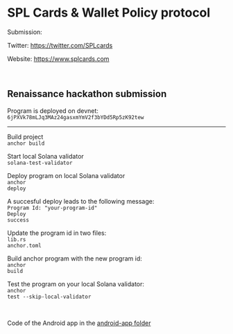 <h1>SPL Cards & Wallet Policy protocol</h1>
<p>Submission: </p>
<p>Twitter: <a href="https://twitter.com/SPLcards" target="_blank">https://twitter.com/SPLcards</a></p>
<p>Website: <a href="https://www.splcards.com" target="_blank">https://www.splcards.com</a></p>

<br />
<h2>Renaissance hackathon submission</h2>
Program is deployed on devnet:
<code>6jPXVk78mLJq3MAz24gasxmYmV2f3bYDd5Rp5zK92tew</code>

<hr />

Build project<br />
<code>anchor build</code>

Start local Solana validator<br />
<code>solana-test-validator</code>

Deploy program on local Solana validator<br />
<code>anchor deploy</code>

A succesful deploy leads to the following message:<br />
<code>Program Id: "your-program-id"</code><br />
<code>Deploy success</code>

Update the program id in two files:<br />
<code>lib.rs</code><br />
<code>anchor.toml</code>

Build anchor program with the new program id:<br />
<code>anchor build</code>

Test the program on your local Solana validator:<br />
<code>anchor test --skip-local-validator</code>

<br />
<p>Code of the Android app in the <a href="">android-app folder</a></p>


